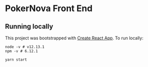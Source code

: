 # PokerNova Front End

## Running locally
This project was bootstrapped with [Create React App](https://github.com/facebook/create-react-app). To run locally:
```
node -v # v12.13.1
npm -v # 6.12.1

yarn start
```
